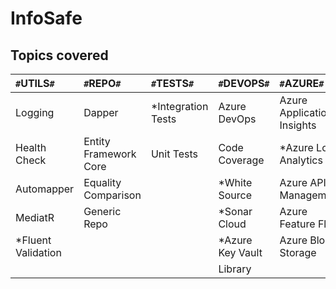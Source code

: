# InfoSafe

## Topics covered

|  `#`**UTILS**`#`            |  `#`**REPO**`#`             |  `#`**TESTS**`#`         |  `#`**DEVOPS**`#`         |  `#`**AZURE**`#`             |  `#`**BUS**`#`          |
|  :---                       |  :---                       |  :---                    |  :---                     |  :---                        |  :---                   |
|  Logging                    |  Dapper                     |  *Integration Tests      |  Azure DevOps             |  Azure Application Insights  |  RabbitMQ               |
|  Health Check               |  Entity Framework Core      |  Unit Tests              |  Code Coverage            |  *Azure Log Analytics        |  Azure Service Bus      |
|  Automapper                 |  Equality Comparison        |                          |  *White Source            |  Azure API Management        |                         |
|  MediatR                    |  Generic Repo               |                          |  *Sonar Cloud             |  Azure Feature Flag          |                         |
|  *Fluent Validation         |                             |                          |  *Azure Key Vault         |  Azure Blob Storage          |                         |
|                             |                             |                          |  Library                  |                              |                         |
